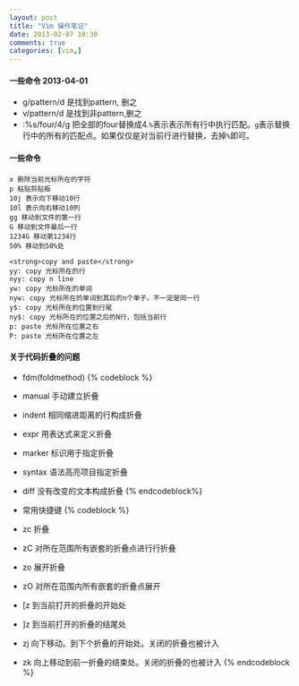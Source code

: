 ```yaml
---
layout: post
title: "Vim 操作笔记"
date: 2013-02-07 10:30
comments: true
categories: [vim,]
---
```


#### 一些命令 2013-04-01
+ g/pattern/d 是找到pattern, 删之
+ v/pattern/d 是找到非pattern,删之
+ :%s/four/4/g 把全部的four替换成4.`%`表示表示所有行中执行匹配。`g`表示替换行中的所有的匹配点。如果仅仅是对当前行进行替换，去掉`%`即可。

<!--more-->
#### 一些命令
```
x 删除当前光标所在的字符
p 粘贴剪贴板
10j 表示向下移动10行
10l 表示向右移动10列
gg 移动到文件的第一行
G 移动到文件最后一行
1234G 移动第1234行
50% 移动到50%处

<strong>copy and paste</strong>
yy: copy 光标所在的行
nyy: copy n line
yw: copy 光标所在的单词
nyw: copy 光标所在的单词到其后的n个单子。不一定是同一行
y$: copy 光标所在的位置到行尾
ny$: copy 光标所在的位置之后的N行，包括当前行
p: paste 光标所在位置之右
P: paste 光标所在位置之左
```
#### 关于代码折叠的问题
+ fdm(foldmethod)
{% codeblock %}
+ manual    手动建立折叠
+ indent    相同缩进距离的行构成折叠
+ expr      用表达式来定义折叠
+ marker    标识用于指定折叠
+ syntax    语法高亮项目指定折叠
+ diff      没有改变的文本构成折叠
{% endcodeblock%}

+ 常用快捷键
{% codeblock %}
+ zc    折叠
+ zC    对所在范围所有嵌套的折叠点进行行折叠
+ zo    展开折叠
+ zO    对所在范围内所有嵌套的折叠点展开
+ [z    到当前打开的折叠的开始处
+ ]z    到当前打开的折叠的结尾处
+ zj    向下移动。到下个折叠的开始处。关闭的折叠也被计入
+ zk    向上移动到前一折叠的结束处。关闭的折叠的也被计入
{% endcodeblock %}

